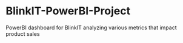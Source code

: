 # BlinkIT-PowerBI-Project
PowerBI dashboard for BlinkIT analyzing various metrics that impact product sales
